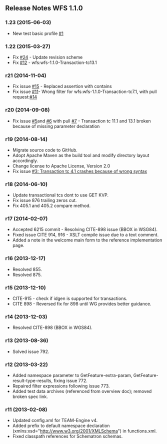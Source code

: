 ## Release Notes WFS 1.1.0

### 1.23 (2015-06-03)
- New test basic profile [#1](https://github.com/opengeospatial/ets-wfs11/issues/1)

### 1.22 (2015-03-27)

- Fix [#24](https://github.com/opengeospatial/ets-wfs11/issues/24) - Update revision scheme
- Fix [#12](https://github.com/opengeospatial/ets-wfs11/issues/12) - wfs:wfs-1.1.0-Transaction-tc13.1

### r21 (2014-11-04)

- Fix issue [#15](https://github.com/opengeospatial/ets-wfs11/pull/15) - Replaced assertion with contains 
- Fix issue [#11](https://github.com/opengeospatial/ets-wfs11/issues/11)- Wrong filter for wfs:wfs-1.1.0-Transaction-tc7.1, with pull request:[#14](https://github.com/opengeospatial/ets-wfs11/pull/14) 

### r20 (2014-09-08)

- Fix issue [#5](https://github.com/opengeospatial/ets-wfs11/issues/5)and [#6](https://github.com/opengeospatial/ets-wfs11/issues/6) with pull [#7](https://github.com/opengeospatial/ets-wfs11/pull/7) - Transaction tc 11.1 and 13.1 broken because of missing parameter declaration

### r19 (2014-08-14)

- Migrate source code to GitHub.
- Adopt Apache Maven as the build tool and modify directory layout accordingly.
- Change license to Apache License, Version 2.0
- Fix issue [#3: Transaction tc 4.1 crashes because of wrong syntax](https://github.com/opengeospatial/ets-wfs11/issues/3)

### r18 (2014-06-10)

- Update transactional tcs dont to use GET KVP.
- Fix issue 876 trailing zeros cut.
- Fix 405.1 and 405.2 compare method.

### r17 (2014-02-07)

- Accepted 6215 commit - Resolving CITE-898 issue (BBOX in WSG84).
- Fixed issue CITE 914, 916 - XSLT compile issue due to a text comment.
- Added a note in the welcome main form to the reference implementation page.

### r16 (2013-12-17)

- Resolved 855.
- Resolved 875.

### r15 (2013-12-10)

- CITE-915 - check if idgen is supported for transactions.
- CITE 898 - Reversed fix for 898 until WG provides better guidance.

### r14 (2013-12-03)

- Resolved CITE-898 (BBOX in WGS84).

### r13 (2013-08-36)

- Solved issue 792.

### r12 (2013-03-22)

- Added namespace parameter to GetFeature-extra-param, GetFeature-result-type-results, fixing issue 772.
- Repaired filter expressions following issue 773.
- Added test data archives (referenced from overview doc); removed broken spec link.

### r11 (2013-02-08)

- Updated config.xml for TEAM-Engine v4.
- Added prefix to default namespace declaration (xmlns:xsd=&quot;http://www.w3.org/2001/XMLSchema&quot;) in functions.xml.
- Fixed classpath references for Schematron schemas.